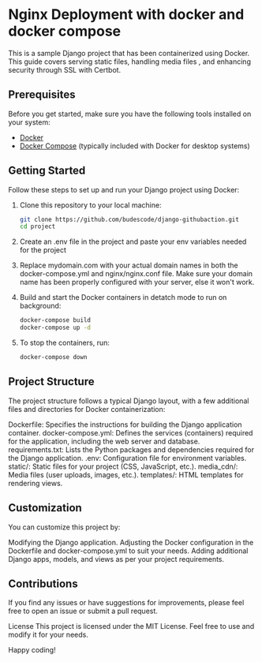 # Nginx Deployment with docker and docker compose

This is a sample Django project that has been containerized using Docker. This guide covers serving static files, handling media files , and enhancing security through SSL with Certbot.

## Prerequisites

Before you get started, make sure you have the following tools installed on your system:

- [Docker](https://docs.docker.com/get-docker/)
- [Docker Compose](https://docs.docker.com/compose/install/) (typically included with Docker for desktop systems)

## Getting Started

Follow these steps to set up and run your Django project using Docker:

1. Clone this repository to your local machine:

   ```bash
   git clone https://github.com/budescode/django-githubaction.git
   cd project

2. Create an .env file in the project and paste your env variables needed for the project   

3. Replace mydomain.com with your actual domain names in both the docker-compose.yml and nginx/nginx.conf file. Make sure your domain name has been properly configured with your server, else it won't work.

4. Build and start the Docker containers in detatch mode to run on background:

    ```bash
    docker-compose build
    docker-compose up -d

5. To stop the containers, run:

    ```bash
    docker-compose down

## Project Structure

The project structure follows a typical Django layout, with a few additional files and directories for Docker containerization:

Dockerfile: Specifies the instructions for building the Django application container.
docker-compose.yml: Defines the services (containers) required for the application, including the web server and database.
requirements.txt: Lists the Python packages and dependencies required for the Django application.
.env: Configuration file for environment variables.
static/: Static files for your project (CSS, JavaScript, etc.).
media_cdn/: Media files (user uploads, images, etc.).
templates/: HTML templates for rendering views.

## Customization
You can customize this project by:

Modifying the Django application.
Adjusting the Docker configuration in the Dockerfile and docker-compose.yml to suit your needs.
Adding additional Django apps, models, and views as per your project requirements.

##  Contributions
If you find any issues or have suggestions for improvements, please feel free to open an issue or submit a pull request.

License
This project is licensed under the MIT License. Feel free to use and modify it for your needs.

Happy coding!

